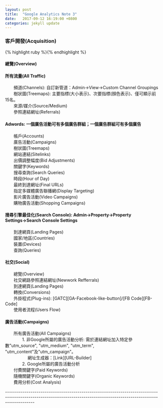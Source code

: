 ```yaml
---
layout: post
title:  "Google Analytics Note 3"
date:   2017-09-12 16:19:00 +0800
categories: jekyll update
---
```

<h3>客戶開發(Acquisition)</h3>
{% highlight ruby %}{% endhighlight %}
<h4>總覽(Overview)</h4>
<h4>所有流量(All Traffic)</h4>
　　頻道(Channels): 自訂新管道：Admin→View→Custom Channel Groupings<br>
　　樹狀圖(Treemaps): 主要指標(大小表示)、次要指標(顏色表示)、僅可顯示前15名。<br>
　　來源/媒介(Source/Medium)<br>
　　參照連結網址(Referrals)<br>
<h4>Adwords: 一個廣告活動可有多個廣告群組；一個廣告群組可有多個廣告</h4>
　　帳戶(Accounts)<br>
　　廣告活動(Campaigns)<br>
　　樹狀圖(Treemaps)<br>
　　網站連結(Sitelinks)<br>
　　出價調整幅度(Bid Adjustments)<br>
　　關鍵字(Keywords)<br>
　　搜尋查詢(Search Queries)<br>
　　時段(Hour of Day)<br>
　　最終到達網址(Final URLs)<br>
　　指定多媒體廣告聯播網(Display Targeting)<br>
　　影片廣告活動(Video Campaigns)<br>
　　購物廣告活動(Shopping Campaigns)<br>
<h4>搜尋引擎最佳化(Search Console): Admin→Property→Property Settings→Search Console Settings</h4>
　　到達網頁(Landing Pages)<br>
　　國家/地區(Countries)<br>
　　裝置(Devices)<br>
　　查詢(Queries)<br>
<h4>社交(Social)</h4>
　　總覽(Overview)<br>
　　社交網路參照連結網址(Newwork Refferrals)<br>
　　到達網頁(Landing Pages)<br>
　　轉換(Conversions)<br>
　　外掛程式(Plug-ins): [GATC][GA-Facebook-like-button]/[FB Code][FB-Code]<br>
　　使用者流程(Users Flow)<br>
<h4>廣告活動(Campaigns)</h4>
　　所有廣告活動(All Campaigns)<br>
　　　　1. 非Google所屬的廣告活動分析: 需於連結網址加入特定參數"utm_source", "utm_medium", "utm_term", "utm_content"及"utm_campaign"。<br>
　　　　　 網址生成器：[Link][URL-Builder]<br>
　　　　2. Google所屬的廣告活動分析<br>
　　付費關鍵字(Paid Keywords)<br>
　　隨機關鍵字(Organic Keywords)<br>
　　費用分析(Cost Analysis)<br>

---------------------------------------------------------------------------------------------------------------------------------------------------------------------------<br>

[URL-Builder]:https://ga-dev-tools.appspot.com/campaign-url-builder
[GA-Facebook-like-button]:https://developers.google.com/analytics/devguides/collection/analyticsjs/social-interactions
[FB-Code]:https://developers.facebook.com/docs/plugins/like-button